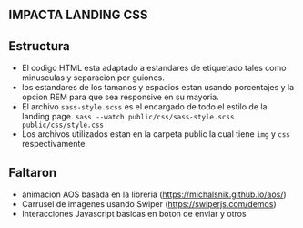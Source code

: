 ## IMPACTA LANDING CSS

## Estructura

 * El codigo HTML esta adaptado a estandares de etiquetado tales como minusculas y separacion por guiones.
 * los estandares de los tamanos y espacios estan usando porcentajes y la opcion REM para que sea responsive 
    en su mayoria.
 * El archivo `sass-style.scss` es el encargado de todo el estilo de la landing page.
    `sass --watch public/css/sass-style.scss public/css/style.css`
 * Los archivos utilizados estan en la carpeta public la cual tiene `img` y `css` respectivamente.

## Faltaron

 * animacion AOS basada en la libreria (https://michalsnik.github.io/aos/)
 * Carrusel de imagenes usando Swiper (https://swiperjs.com/demos)
 * Interacciones Javascript basicas en boton de enviar y otros



